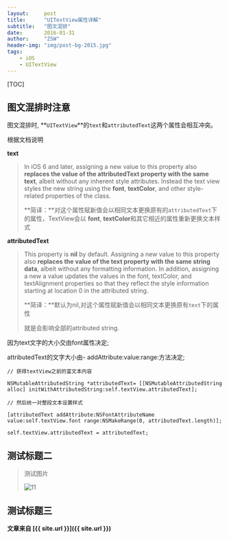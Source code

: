 ```yaml
---
layout:     post
title:      "UITextView属性详解"
subtitle:   "图文混排"
date:       2016-01-31
author:     "ZSW"
header-img: "img/post-bg-2015.jpg"
tags:
    - iOS
    - UITextView
---
```


[TOC]

## 图文混排时注意

图文混排时, **`UITextView`**的`text`和`attributedText`这两个属性会相互冲突。

根据文档说明

**text**

> In iOS 6 and later, assigning a new value to this property also **replaces the value of the attributedText property with the same text**, albeit without any inherent style attributes. Instead the text view styles the new string using the **font**, **textColor**, and other style-related properties of the class.
> 
> **简译：**对这个属性赋新值会以相同文本更换原有的`attributedText`下的属性，TextView会以 **font**, **textColor**和其它相近的属性重新更换文本样式

**attributedText**

> This property is **nil** by default. Assigning a new value to this property also **replaces the value of the text property with the same string data**, albeit without any formatting information. In addition, assigning a new a value updates the values in the font, textColor, and textAlignment properties so that they reflect the style information starting at location 0 in the attributed string.
> 
> **简译：**默认为nil,对这个属性赋新值会以相同文本更换原有`text`下的属性
> 
> 就是会影响全部的attributed string.

因为text文字的大小交由font属性决定;

attributedText的文字大小由- addAttribute:value:range:方法决定;



``` 
// 获得textView之前的富文本内容

NSMutableAttributedString *attributedText= [[NSMutableAttributedString alloc] initWithAttributedString:self.textView.attributedText];

// 然后统一对整段文本设置样式

[attributedText addAttribute:NSFontAttributeName value:self.textView.font range:NSMakeRange(0, attributedText.length)];

self.textView.attributedText = attributedText;
```

## 测试标题二

> 测试图片
> 
> ![11](http://7xqkdo.com1.z0.glb.clouddn.com/IMG_0041.JPG)

## 测试标题三

**文章来自 [{{ site.url }}]({{ site.url }})**

